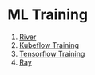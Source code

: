 # ML Training

1. [River](river)
1. [Kubeflow Training](kubeflow)
1. [Tensorflow Training](tensorflow)
1. [Ray](ray)
